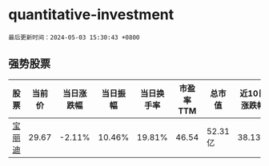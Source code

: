 # quantitative-investment

`最后更新时间：2024-05-03 15:30:43 +0800`

## 强势股票

|股票|当前价|当日涨跌幅|当日振幅|当日换手率|市盈率TTM|总市值|近10日涨跌幅|
|----|----|----|----|----|----|----|----|
|[宝丽迪](https://xueqiu.com/S/SZ300905)|29.67|-2.11%|10.46%|19.81%|46.54|52.31亿|38.13%|
